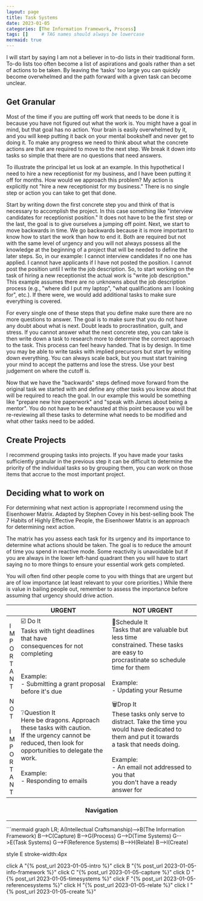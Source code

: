```yaml
---
layout: page
title: Task Systems
date: 2023-01-05
categories: [The Information Framework, Process]
tags: []     # TAG names should always be lowercase
mermaid: true
---
```

I will start by saying I am not a believer in to-do lists in their traditional form. To-do lists too often become a list of aspirations and goals rather than a set of actions to be taken. By leaving the ‘tasks’ too large you can quickly become overwhelmed and the path forward with a given task can become unclear.

## Get Granular
Most of the time if you are putting off work that needs to be done it is because you have not figured out what the work is. You might have a goal in mind, but that goal has no action. Your brain is easily overwhelmed by it, and you will keep putting it back on your mental bookshelf and never get to doing it. To make any progress we need to think about what the concrete actions are that are required to move to the next step. We break it down into tasks so simple that there are no questions that need answers.

To illustrate the principal let us look at an example. In this hypothetical I need to hire a new receptionist for my business, and I have been putting it off for months. How would we approach this problem? My action is explicitly not "hire a new receptionist for my business." There is no single step or action you can take to get that done.

Start by writing down the first concrete step you and think of that is necessary to accomplish the project. In this case something like "interview candidates for receptionist position." It does not have to be the first step or the last, the goal is to give ourselves a jumping off point. Next, we start to move backwards in time. We go backwards because it is more important to know how to start the work than how to end it. Both are required but not with the same level of urgency and you will not always possess all the knowledge at the beginning of a project that will be needed to define the later steps. So, in our example: I cannot interview candidates if no one has applied. I cannot have applicants if I have not posted the position. I cannot post the position until I write the job description. So, to start working on the task of hiring a new receptionist the actual work is "write job description." This example assumes there are no unknowns about the job description process (e.g., "where did I put my laptop", "what qualifications am I looking for", etc.). If there were, we would add additional tasks to make sure everything is covered. 

For every single one of these steps that you define make sure there are no more questions to answer. The goal is to make sure that you do not have any doubt about what is next. Doubt leads to procrastination, guilt, and stress. If you cannot answer what the next concrete step, you can take is then write down a task to research more to determine the correct approach to the task. This process can feel heavy handed. That is by design. In time you may be able to write tasks with implied precursors but start by writing down everything. You can always scale back, but you must start training your mind to accept the patterns and lose the stress. Use your best judgement on where the cutoff is. 

Now that we have the "backwards" steps defined move forward from the original task we started with and define any other tasks you know about that will be required to reach the goal. In our example this would be something like "prepare new hire paperwork" and "speak with James about being a mentor". You do not have to be exhausted at this point because you will be re-reviewing all these tasks to determine what needs to be modified and what other tasks need to be added.

## Create Projects
I recommend grouping tasks into projects. If you have made your tasks sufficiently granular in the previous step it can be difficult to determine the priority of the individual tasks so by grouping them, you can work on those items that accrue to the most important project.

## Deciding what to work on
For determining what next action is appropriate I recommend using the Eisenhower Matrix. Adapted by Stephen Covey in his best-selling book The 7 Habits of Highly Effective People, the Eisenhower Matrix is an approach for determining next action.

The matrix has you assess each task for its urgency and its importance to determine what actions should be taken. The goal is to reduce the amount of time you spend in reactive mode. Some reactivity is unavoidable but if you are always in the lower left-hand quadrant then you will have to start saying no to more things to ensure your essential work gets completed.

You will often find other people come to you with things that are urgent but are of low importance (at least relevant to your core priorities.) While there is value in bailing people out, remember to assess the importance before assuming that urgency should drive action.


| | URGENT | NOT URGENT |
|------|--------|----------|
| I<br/>M<br/>P<br/>O<br/>R<br/>T<br/>A<br/>N<br/>T |☑️ Do It <br/> Tasks with tight deadlines that have<br/> consequences for not completing <br/> <br/> <br/> Example:<br/> - Submitting a grant proposal before it's due | 📅Schedule It <br/> Tasks that are valuable but less time <br/> constrained. These tasks are easy to <br/> procrastinate so schedule time for them <br/><br/> Example:<br/> - Updating your Resume|
| N<br/>O<br/>T<br/><br/>I<br/>M<br/>P<br/>O<br/>R<br/>T<br/>A<br/>N<br/>T |❔Question It <br/>Here be dragons. Approach these tasks with caution. <br/> If the urgency cannot be reduced, then look for <br/> opportunities to delegate the work. <br/><br/>Example:<br/> - Responding to emails | 🗑️Drop It <br/>These tasks only serve to distract. Take the time you <br/> would have dedicated to them and put it towards <br/> a task that needs doing.<br/><br/>Example:<br/>- An email not addressed to you that <br/>you don't have a ready answer for|

<center><h3>Navigation</h3></center>
<hr/>
```mermaid
graph LR;
  A(Intellectual Craftsmanship)-->B(The Information Framework)
  B-->C(Capture)
  B-->G(Process)
  G-->D(Time Systems)
  G-->E(Task Systems)
  G-->F(Reference Systems)
  B-->H(Relate)
  B-->I(Create)

  style E stroke-width:4px

  click A "{% post_url 2023-01-05-intro %}"
  click B "{% post_url 2023-01-05-info-framework %}"
  click C "{% post_url 2023-01-05-capture %}"
  click D "{% post_url 2023-01-05-timesystems %}"
  click F "{% post_url 2023-01-05-referencesystems %}"
  click H "{% post_url 2023-01-05-relate %}"
  click I "{% post_url 2023-01-05-create %}"
```